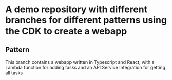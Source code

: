# A demo repository with different branches for different patterns using the CDK to create a webapp

## Pattern

This branch contains a webapp written in Typescript and React, with a Lambda function for adding tasks and an API Service Integration for getting all tasks
